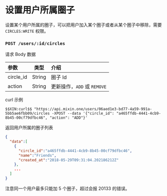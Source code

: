 # 设置用户所属圈子

设置某个用户所属的圈子，可以把用户加入某个圈子或者从某个圈子中移除，需要 `CIRCLES:WRITE` 权限。

### `POST /users/:id/circles`

请求 Body 数据

| 参数 | 类型 | 介绍 |
| :----- | :----: | :---- |
| circle_id | String | 圈子 Id |
| action | String | 更新操作，`ADD` 或 `REMOVE` |

curl 示例

```
$$XIN:curl$$ "https://api.mixin.one/users/06aed1e3-bd77-4a59-991a-5bb5ae6fbb09/circles -XPOST --data '{"circle_id": "a465ffdb-4441-4cb9-8b45-00cf79dfbc46", "action": "ADD"}'
```

返回用户所属的圈子列表

```json
{
  "data":[
    {
      "circle_id":"a465ffdb-4441-4cb9-8b45-00cf79dfbc46",
      "name":"Friends",
      "created_at":"2018-05-29T09:31:04.202186212Z"
    },
    ...
  ]
}
```

注意同一个用户最多只能加 5 个圈子，超过会报 20133 的错误。